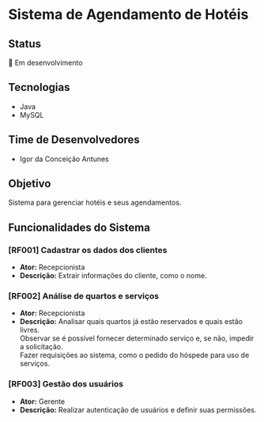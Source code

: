# Sistema de Agendamento de Hotéis

## Status

🚧 Em desenvolvimento

## Tecnologias

- Java
- MySQL

## Time de Desenvolvedores

- Igor da Conceição Antunes

## Objetivo

Sistema para gerenciar hotéis e seus agendamentos.

## Funcionalidades do Sistema

### [RF001] Cadastrar os dados dos clientes

- **Ator:** Recepcionista
- **Descrição:** Extrair informações do cliente, como o nome.

### [RF002] Análise de quartos e serviços

- **Ator:** Recepcionista
- **Descrição:** Analisar quais quartos já estão reservados e quais estão livres.  
  Observar se é possível fornecer determinado serviço e, se não, impedir a solicitação.  
  Fazer requisições ao sistema, como o pedido do hóspede para uso de serviços.

### [RF003] Gestão dos usuários

- **Ator:** Gerente
- **Descrição:** Realizar autenticação de usuários e definir suas permissões.
